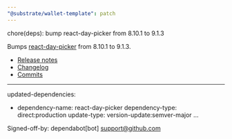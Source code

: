 ```yaml
---
"@substrate/wallet-template": patch
---
```


chore(deps): bump react-day-picker from 8.10.1 to 9.1.3

Bumps [react-day-picker](https://github.com/gpbl/react-day-picker) from 8.10.1 to 9.1.3.
- [Release notes](https://github.com/gpbl/react-day-picker/releases)
- [Changelog](https://github.com/gpbl/react-day-picker/blob/main/CHANGELOG.md)
- [Commits](https://github.com/gpbl/react-day-picker/compare/v8.10.1...v9.1.3)

---
updated-dependencies:
- dependency-name: react-day-picker
  dependency-type: direct:production
  update-type: version-update:semver-major
...

Signed-off-by: dependabot[bot] <support@github.com>

